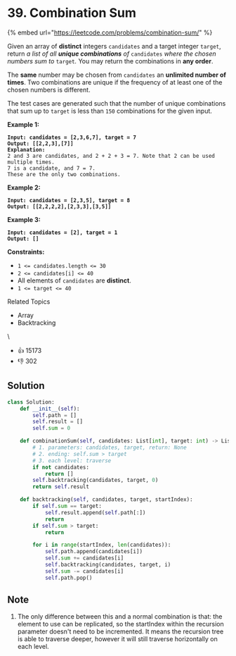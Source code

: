 # 39. Combination Sum

{% embed url="https://leetcode.com/problems/combination-sum/" %}

Given an array of **distinct** integers `candidates` and a target integer `target`, return _a list of all **unique combinations** of_ `candidates` _where the chosen numbers sum to_ `target`_._ You may return the combinations in **any order**.

The **same** number may be chosen from `candidates` an **unlimited number of times**. Two combinations are unique if the frequency of at least one of the chosen numbers is different.

The test cases are generated such that the number of unique combinations that sum up to `target` is less than `150` combinations for the given input.

**Example 1:**

<pre><code><strong>Input: candidates = [2,3,6,7], target = 7
</strong><strong>Output: [[2,2,3],[7]]
</strong><strong>Explanation:
</strong>2 and 3 are candidates, and 2 + 2 + 3 = 7. Note that 2 can be used multiple times.
7 is a candidate, and 7 = 7.
These are the only two combinations.
</code></pre>

**Example 2:**

<pre><code><strong>Input: candidates = [2,3,5], target = 8
</strong><strong>Output: [[2,2,2,2],[2,3,3],[3,5]]
</strong></code></pre>

**Example 3:**

<pre><code><strong>Input: candidates = [2], target = 1
</strong><strong>Output: []
</strong></code></pre>

**Constraints:**

* `1 <= candidates.length <= 30`
* `2 <= candidates[i] <= 40`
* All elements of `candidates` are **distinct**.
* `1 <= target <= 40`

Related Topics

* Array
* Backtracking

\


* 👍 15173
* 👎 302

## Solution

```python
class Solution:
    def __init__(self):
        self.path = []
        self.result = []
        self.sum = 0

    def combinationSum(self, candidates: List[int], target: int) -> List[List[int]]:
        # 1. parameters: candidates, target, return: None
        # 2. ending: self.sum > target
        # 3. each level: traverse
        if not candidates:
            return []
        self.backtracking(candidates, target, 0)
        return self.result

    def backtracking(self, candidates, target, startIndex):
        if self.sum == target:
            self.result.append(self.path[:])
            return
        if self.sum > target:
            return

        for i in range(startIndex, len(candidates)):
            self.path.append(candidates[i])
            self.sum += candidates[i]
            self.backtracking(candidates, target, i)
            self.sum -= candidates[i]
            self.path.pop()
```

## Note

1. The only difference between this and a normal combination is that: the element to use can be replicated, so the startIndex within the recursion parameter doesn't need to be incremented. It means the recursion tree is able to traverse deeper, however it will still traverse horizontally on each level.&#x20;
